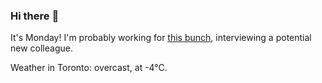 ### Hi there :wave:

It's Monday! I'm probably working for [this bunch](https://github.com/kohofinancial), interviewing a potential new colleague.

Weather in Toronto: overcast, at -4°C.
